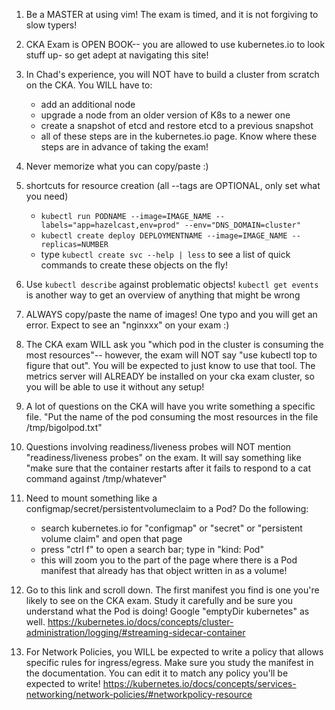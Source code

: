 1. Be a MASTER at using vim! The exam is timed, and it is not forgiving to slow typers!

2. CKA Exam is OPEN BOOK-- you are allowed to use kubernetes.io to look stuff up- so get adept at navigating this site!

3. In Chad's experience, you will NOT have to build a cluster from scratch on the CKA.
You WILL have to:
    - add an additional node
    - upgrade a node from an older version of K8s to a newer one
    - create a snapshot of etcd and restore etcd to a previous snapshot
    - all of these steps are in the kubernetes.io page. Know where these steps are in advance of taking the exam!

4. Never memorize what you can copy/paste :)

5. shortcuts for resource creation (all --tags are OPTIONAL, only set what you need)
    - `kubectl run PODNAME --image=IMAGE_NAME --labels="app=hazelcast,env=prod" --env="DNS_DOMAIN=cluster"`
    - `kubectl create deploy DEPLOYMENTNAME --image=IMAGE_NAME --replicas=NUMBER`
    - type `kubectl create svc --help | less` to see a list of quick commands to create these objects on the fly!

6. Use `kubectl describe` against problematic objects! `kubectl get events` is another way to get an overview of anything that might be wrong

7. ALWAYS copy/paste the name of images! One typo and you will get an error. Expect to see an "nginxxx" on your exam :)

8. The CKA exam WILL ask you "which pod in the cluster is consuming the most resources"-- however, the exam will NOT say "use kubectl top to figure that out". You will be expected to just know to use that tool. The metrics server will ALREADY be installed on your cka exam cluster, so you will be able to use it without any setup!

9. A lot of questions on the CKA will have you write something a specific file. "Put the name of the pod consuming the most resources in the file /tmp/bigolpod.txt"

10. Questions involving readiness/liveness probes will NOT mention "readiness/liveness probes" on the exam. It will say something like "make sure that the container restarts after it fails to respond to a cat command against /tmp/whatever"

11. Need to mount something like a configmap/secret/persistentvolumeclaim to a Pod? Do the following:
    - search kubernetes.io for "configmap" or "secret" or "persistent volume claim" and open that page
    - press "ctrl f" to open a search bar; type in "kind: Pod"
    - this will zoom you to the part of the page where there is a Pod manifest that already has that object written in as a volume!

12. Go to this link and scroll down. The first manifest you find is one you're likely to see on the CKA exam. Study it carefully and be sure you understand what the Pod is doing! Google "emptyDir kubernetes" as well. https://kubernetes.io/docs/concepts/cluster-administration/logging/#streaming-sidecar-container

13. For Network Policies, you WILL be expected to write a policy that allows specific rules for ingress/egress. Make sure you study the manifest in the documentation. You can edit it to match any policy you'll be expected to write!
https://kubernetes.io/docs/concepts/services-networking/network-policies/#networkpolicy-resource






